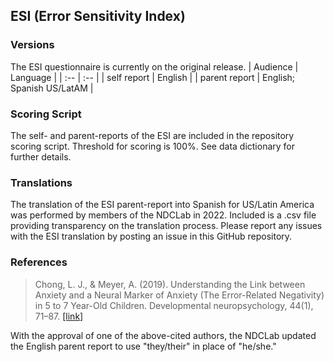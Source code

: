 ## ESI (Error Sensitivity Index)

### Versions
The ESI questionnaire is currently on the original release.
| Audience | Language |
| :--  | :--  |
| self report | English  |
| parent report | English; Spanish US/LatAM |


### Scoring Script
The self- and parent-reports of the ESI are included in the repository scoring script. Threshold for scoring is 100%. See data dictionary for further details.


### Translations
The translation of the ESI parent-report into Spanish for US/Latin America was performed by members of the NDCLab in 2022.  Included is a .csv file providing transparency on the translation process. Please report any issues with the ESI translation by posting an issue in this GitHub repository.


### References
> Chong, L. J., & Meyer, A. (2019). Understanding the Link between Anxiety and a Neural Marker of Anxiety (The Error-Related Negativity) in 5 to 7 Year-Old Children. Developmental neuropsychology, 44(1), 71–87. [[link]](https://pubmed.ncbi.nlm.nih.gov/30407088/)

With the approval of one of the above-cited authors, the NDCLab updated the English parent report to use "they/their" in place of "he/she."